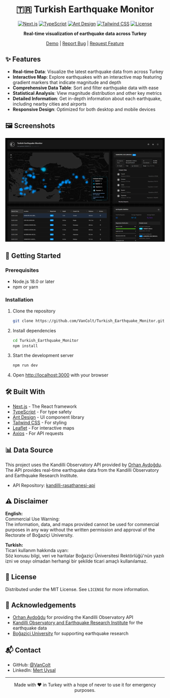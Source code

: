 <div align="center">

# 🇹🇷 Turkish Earthquake Monitor

[![Next.js](https://img.shields.io/badge/Next.js-14-black?style=for-the-badge&logo=next.js)](https://nextjs.org/)
[![TypeScript](https://img.shields.io/badge/TypeScript-5.0-blue?style=for-the-badge&logo=typescript)](https://www.typescriptlang.org/)
[![Ant Design](https://img.shields.io/badge/Ant%20Design-5.0-blue?style=for-the-badge&logo=ant-design)](https://ant.design/)
[![Tailwind CSS](https://img.shields.io/badge/Tailwind%20CSS-3.0-38B2AC?style=for-the-badge&logo=tailwind-css)](https://tailwindcss.com/)
[![License](https://img.shields.io/badge/License-MIT-green?style=for-the-badge)](LICENSE)

**Real-time visualization of earthquake data across Turkey**

[Demo](https://kandilli.vercel.app) | [Report Bug](https://github.com/VanColt/Turkish_Earthquake_Monitor/issues) | [Request Feature](https://github.com/VanColt/Turkish_Earthquake_Monitor/issues)

</div>

## ✨ Features

- **Real-time Data**: Visualize the latest earthquake data from across Turkey
- **Interactive Map**: Explore earthquakes with an interactive map featuring gradient markers that indicate magnitude and depth
- **Comprehensive Data Table**: Sort and filter earthquake data with ease
- **Statistical Analysis**: View magnitude distribution and other key metrics
- **Detailed Information**: Get in-depth information about each earthquake, including nearby cities and airports
- **Responsive Design**: Optimized for both desktop and mobile devices

## 🖼️ Screenshots

<div align="center">
<img src="public/screenshot.png" alt="Turkish Earthquake Monitor Screenshot" width="800" />
</div>

## 🚀 Getting Started

### Prerequisites

- Node.js 18.0 or later
- npm or yarn

### Installation

1. Clone the repository
   ```sh
   git clone https://github.com/VanColt/Turkish_Earthquake_Monitor.git
   ```

2. Install dependencies
   ```sh
   cd Turkish_Earthquake_Monitor
   npm install
   ```

3. Start the development server
   ```sh
   npm run dev
   ```

4. Open [http://localhost:3000](http://localhost:3000) with your browser

## 🛠️ Built With

- [Next.js](https://nextjs.org/) - The React framework
- [TypeScript](https://www.typescriptlang.org/) - For type safety
- [Ant Design](https://ant.design/) - UI component library
- [Tailwind CSS](https://tailwindcss.com/) - For styling
- [Leaflet](https://leafletjs.com/) - For interactive maps
- [Axios](https://axios-http.com/) - For API requests

## 📊 Data Source

This project uses the Kandilli Observatory API provided by [Orhan Aydoğdu](https://github.com/orhanayd). The API provides real-time earthquake data from the Kandilli Observatory and Earthquake Research Institute.

- API Repository: [kandilli-rasathanesi-api](https://github.com/orhanayd/kandilli-rasathanesi-api)

## ⚠️ Disclaimer

**English:**  
Commercial Use Warning:  
The information, data, and maps provided cannot be used for commercial purposes in any way without the written permission and approval of the Rectorate of Boğaziçi University.

**Turkish:**  
Ticari kullanım hakkında uyarı:  
Söz konusu bilgi, veri ve haritalar Boğaziçi Üniversitesi Rektörlüğü'nün yazılı izni ve onayı olmadan herhangi bir şekilde ticari amaçlı kullanılamaz.

## 📄 License

Distributed under the MIT License. See `LICENSE` for more information.

## 🙏 Acknowledgements

- [Orhan Aydoğdu](https://github.com/orhanayd) for providing the Kandilli Observatory API
- [Kandilli Observatory and Earthquake Research Institute](http://www.koeri.boun.edu.tr/) for the earthquake data
- [Boğaziçi University](http://www.boun.edu.tr/) for supporting earthquake research

## 📬 Contact

- GitHub: [@VanColt](https://github.com/VanColt)
- LinkedIn: [Mert Uysal](https://www.linkedin.com/in/mert-uysal/)

---

<div align="center">

Made with ❤️ in Turkey with a hope of never to use it for emergency purposes.

</div>
